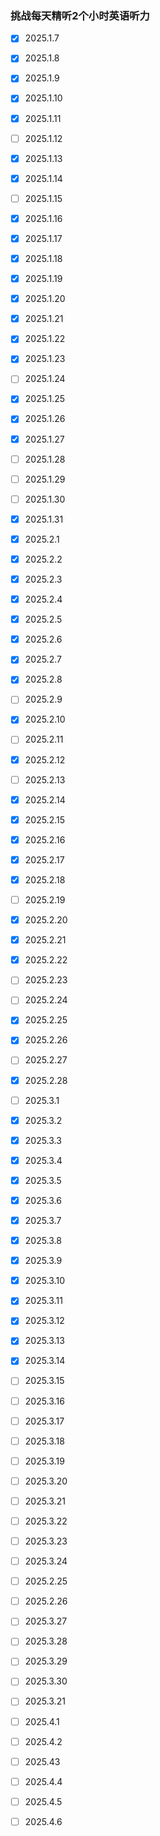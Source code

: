 ### 挑战每天精听2个小时英语听力

- [x] 2025.1.7

- [x] 2025.1.8

- [x] 2025.1.9

- [x] 2025.1.10

- [x] 2025.1.11

- [ ] 2025.1.12

- [x] 2025.1.13

- [x] 2025.1.14

- [ ] 2025.1.15

- [x] 2025.1.16

- [x] 2025.1.17

- [x] 2025.1.18

- [x] 2025.1.19

- [x] 2025.1.20

- [x] 2025.1.21

- [x] 2025.1.22

- [x] 2025.1.23

- [ ] 2025.1.24

- [x] 2025.1.25

- [x] 2025.1.26

- [x] 2025.1.27

- [ ] 2025.1.28

- [ ] 2025.1.29

- [ ] 2025.1.30

- [x] 2025.1.31

- [x] 2025.2.1

- [x] 2025.2.2

- [x] 2025.2.3

- [x] 2025.2.4

- [x] 2025.2.5

- [x] 2025.2.6

- [x] 2025.2.7

- [x] 2025.2.8

- [ ] 2025.2.9

- [x] 2025.2.10

- [ ] 2025.2.11

- [x] 2025.2.12

- [ ] 2025.2.13

- [x] 2025.2.14

- [x] 2025.2.15

- [x] 2025.2.16

- [x] 2025.2.17

- [x] 2025.2.18

- [ ] 2025.2.19

- [x] 2025.2.20

- [x] 2025.2.21

- [x] 2025.2.22

- [ ] 2025.2.23

- [ ] 2025.2.24

- [x] 2025.2.25

- [x] 2025.2.26

- [ ] 2025.2.27

- [x] 2025.2.28

- [ ] 2025.3.1

- [x] 2025.3.2

- [x] 2025.3.3

- [x] 2025.3.4

- [x] 2025.3.5

- [x] 2025.3.6

- [x] 2025.3.7

- [x] 2025.3.8

- [x] 2025.3.9

- [x] 2025.3.10

- [x] 2025.3.11

- [x] 2025.3.12

- [x] 2025.3.13

- [x] 2025.3.14

- [ ] 2025.3.15

- [ ] 2025.3.16

- [ ] 2025.3.17

- [ ] 2025.3.18

- [ ] 2025.3.19

- [ ] 2025.3.20

- [ ] 2025.3.21

- [ ] 2025.3.22

- [ ] 2025.3.23

- [ ] 2025.3.24

- [ ] 2025.2.25

- [ ] 2025.2.26

- [ ] 2025.3.27

- [ ] 2025.3.28

- [ ] 2025.3.29

- [ ] 2025.3.30

- [ ] 2025.3.21

- [ ] 2025.4.1

- [ ] 2025.4.2

- [ ] 2025.43

- [ ] 2025.4.4

- [ ] 2025.4.5

- [ ] 2025.4.6